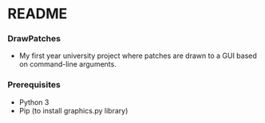 # README #

### DrawPatches ###

* My first year university project where patches are drawn to a GUI based on command-line arguments.

### Prerequisites ###

* Python 3
* Pip (to install graphics.py library)
